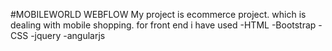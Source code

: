 #MOBILEWORLD WEBFLOW
 		My project is ecommerce project. which is dealing with mobile shopping.
 for front end i have used 
 		-HTML
 		-Bootstrap
 		-CSS
 		-jquery
 		-angularjs
 		